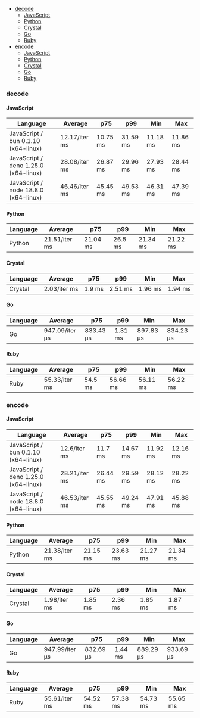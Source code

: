<script src="https://cdn.jsdelivr.net/npm/apexcharts"></script>
- [decode](#base64-decode)
    - [JavaScript](#base64-decode-javascript)
    - [Python](#base64-decode-python)
    - [Crystal](#base64-decode-crystal)
    - [Go](#base64-decode-go)
    - [Ruby](#base64-decode-ruby)
- [encode](#base64-encode)
    - [JavaScript](#base64-encode-javascript)
    - [Python](#base64-encode-python)
    - [Crystal](#base64-encode-crystal)
    - [Go](#base64-encode-go)
    - [Ruby](#base64-encode-ruby)

### <a name="base64-decode">decode</a>

#### <a name="base64-decode-javascript">JavaScript</a>

| Language                              | Average       | p75      | p99      | Min      | Max      |
| ------------------------------------- | ------------- | -------- | -------- | -------- | -------- |
| JavaScript /  bun 0.1.10 (x64-linux)  | 12.17/iter ms | 10.75 ms | 31.59 ms | 11.18 ms | 11.86 ms |
| JavaScript /  deno 1.25.0 (x64-linux) | 28.08/iter ms | 26.87 ms | 29.96 ms | 27.93 ms | 28.44 ms |
| JavaScript /  node 18.8.0 (x64-linux) | 46.46/iter ms | 45.45 ms | 49.53 ms | 46.31 ms | 47.39 ms |


<div id="chart-0"></div>
<script>
new ApexCharts(document.querySelector('#chart-0'), {
                    chart: {
                        height: 320,
                        type: 'line',
                        toolbar: {
                            show: true,
                        },
                        animations: {
                            enabled: true,
                        },
                    },
                    series: [{"name":"JavaScript / deno 1.25.0 (x64-linux)","data":[0,0,0,0,0,0,0,0,0,0,0,0,0,0,18547007.54,18547007.54,18547007.54,18547007.54,18547007.54,28078870.63000001]},{"name":"JavaScript / bun 0.1.10 (x64-linux)","data":[0,0,0,0,0,0,0,0,0,0,0,0,0,0,9420616.389999999,9420616.389999999,9420616.389999999,9420616.389999999,9420616.389999999,12165657.07]},{"name":"JavaScript / node 18.8.0 (x64-linux)","data":[0,0,0,0,0,0,0,0,0,0,0,0,0,0,40271886.78,40271886.78,40271886.78,40271886.78,40271886.78,46456798.32]}],
                    stroke: {
                        width: 1,
                        curve: "straight",
                    },
                    legend: {
                        show: true,
                        showForSingleSeries: true,
                        position: "bottom",
                    },
                    yaxis: {
                        labels: {
                            formatter: function (v) {
                    const time = v;
                    const locale = 'en-US';
                    const type = '/iter';

                    if (time < 1e0) return `${Number((time * 1e3).toFixed(2)).toLocaleString(locale)}${type} ps`;
  
                    if (time < 1e3) return `${Number(time.toFixed(2)).toLocaleString(locale)}${type} ns`;
                    if (time < 1e6) return `${Number((time / 1e3).toFixed(2)).toLocaleString(locale)}${type} µs`;
                    if (time < 1e9) return `${Number((time / 1e6).toFixed(2)).toLocaleString(locale)}${type} ms`;
                    if (time < 1e12) return `${Number((time / 1e9).toFixed(2)).toLocaleString(locale)}${type} s`;
                    if (time < 36e11) return `${Number((time / 60e9).toFixed(2)).toLocaleString(locale)}${type} m`;
                  
                    return `${Number((time / 36e11).toFixed(2)).toLocaleString(locale)}${type} h`;
                }
                        },
                        title: {
                            text: "time per iteration"
                        },
                    },
                    xaxis: {
                        categories: ["75f0959","4a91113","e0e3f5e","84993b0","456fb01","659c8b9","de35d11","1038a86","63a645f","af1a4a3","3933845","9663e12","ca114bf","222f025","5910ee7","fbe56df","e905e2a","f2e77e3","b53c9bc"],
                        labels: {
                            show: false,
                        },
                        tooltip: {
                            enabled: false,
                        },
                    },
                    plotOptions: {
                        bar: {
                            distributed: true
                        }
                    }
                }).render()
</script>

#### <a name="base64-decode-python">Python</a>

| Language | Average       | p75      | p99     | Min      | Max      |
| -------- | ------------- | -------- | ------- | -------- | -------- |
| Python   | 21.51/iter ms | 21.04 ms | 26.5 ms | 21.34 ms | 21.22 ms |


<div id="chart-1"></div>
<script>
new ApexCharts(document.querySelector('#chart-1'), {
                    chart: {
                        height: 320,
                        type: 'line',
                        toolbar: {
                            show: true,
                        },
                        animations: {
                            enabled: true,
                        },
                    },
                    series: [{"name":"Python","data":[0,0,0,0,0,0,0,0,0,0,0,0,0,0,15964066.740000008,15964066.740000008,15964066.740000008,15964066.740000008,15964066.740000008,21508702.57000001]}],
                    stroke: {
                        width: 1,
                        curve: "straight",
                    },
                    legend: {
                        show: true,
                        showForSingleSeries: true,
                        position: "bottom",
                    },
                    yaxis: {
                        labels: {
                            formatter: function (v) {
                    const time = v;
                    const locale = 'en-US';
                    const type = '/iter';

                    if (time < 1e0) return `${Number((time * 1e3).toFixed(2)).toLocaleString(locale)}${type} ps`;
  
                    if (time < 1e3) return `${Number(time.toFixed(2)).toLocaleString(locale)}${type} ns`;
                    if (time < 1e6) return `${Number((time / 1e3).toFixed(2)).toLocaleString(locale)}${type} µs`;
                    if (time < 1e9) return `${Number((time / 1e6).toFixed(2)).toLocaleString(locale)}${type} ms`;
                    if (time < 1e12) return `${Number((time / 1e9).toFixed(2)).toLocaleString(locale)}${type} s`;
                    if (time < 36e11) return `${Number((time / 60e9).toFixed(2)).toLocaleString(locale)}${type} m`;
                  
                    return `${Number((time / 36e11).toFixed(2)).toLocaleString(locale)}${type} h`;
                }
                        },
                        title: {
                            text: "time per iteration"
                        },
                    },
                    xaxis: {
                        categories: ["75f0959","4a91113","e0e3f5e","84993b0","456fb01","659c8b9","de35d11","1038a86","63a645f","af1a4a3","3933845","9663e12","ca114bf","222f025","5910ee7","fbe56df","e905e2a","f2e77e3","b53c9bc"],
                        labels: {
                            show: false,
                        },
                        tooltip: {
                            enabled: false,
                        },
                    },
                    plotOptions: {
                        bar: {
                            distributed: true
                        }
                    }
                }).render()
</script>

#### <a name="base64-decode-crystal">Crystal</a>

| Language | Average      | p75    | p99     | Min     | Max     |
| -------- | ------------ | ------ | ------- | ------- | ------- |
| Crystal  | 2.03/iter ms | 1.9 ms | 2.51 ms | 1.96 ms | 1.94 ms |


<div id="chart-2"></div>
<script>
new ApexCharts(document.querySelector('#chart-2'), {
                    chart: {
                        height: 320,
                        type: 'line',
                        toolbar: {
                            show: true,
                        },
                        animations: {
                            enabled: true,
                        },
                    },
                    series: [{"name":"Crystal","data":[0,0,0,0,0,0,0,0,0,0,0,0,0,0,1326251.7400000005,1326251.7400000005,1326251.7400000005,1326251.7400000005,1326251.7400000005,2030202.0399999998]}],
                    stroke: {
                        width: 1,
                        curve: "straight",
                    },
                    legend: {
                        show: true,
                        showForSingleSeries: true,
                        position: "bottom",
                    },
                    yaxis: {
                        labels: {
                            formatter: function (v) {
                    const time = v;
                    const locale = 'en-US';
                    const type = '/iter';

                    if (time < 1e0) return `${Number((time * 1e3).toFixed(2)).toLocaleString(locale)}${type} ps`;
  
                    if (time < 1e3) return `${Number(time.toFixed(2)).toLocaleString(locale)}${type} ns`;
                    if (time < 1e6) return `${Number((time / 1e3).toFixed(2)).toLocaleString(locale)}${type} µs`;
                    if (time < 1e9) return `${Number((time / 1e6).toFixed(2)).toLocaleString(locale)}${type} ms`;
                    if (time < 1e12) return `${Number((time / 1e9).toFixed(2)).toLocaleString(locale)}${type} s`;
                    if (time < 36e11) return `${Number((time / 60e9).toFixed(2)).toLocaleString(locale)}${type} m`;
                  
                    return `${Number((time / 36e11).toFixed(2)).toLocaleString(locale)}${type} h`;
                }
                        },
                        title: {
                            text: "time per iteration"
                        },
                    },
                    xaxis: {
                        categories: ["75f0959","4a91113","e0e3f5e","84993b0","456fb01","659c8b9","de35d11","1038a86","63a645f","af1a4a3","3933845","9663e12","ca114bf","222f025","5910ee7","fbe56df","e905e2a","f2e77e3","b53c9bc"],
                        labels: {
                            show: false,
                        },
                        tooltip: {
                            enabled: false,
                        },
                    },
                    plotOptions: {
                        bar: {
                            distributed: true
                        }
                    }
                }).render()
</script>

#### <a name="base64-decode-go">Go</a>

| Language | Average        | p75       | p99     | Min       | Max       |
| -------- | -------------- | --------- | ------- | --------- | --------- |
| Go       | 947.09/iter µs | 833.43 µs | 1.31 ms | 897.83 µs | 834.23 µs |


<div id="chart-3"></div>
<script>
new ApexCharts(document.querySelector('#chart-3'), {
                    chart: {
                        height: 320,
                        type: 'line',
                        toolbar: {
                            show: true,
                        },
                        animations: {
                            enabled: true,
                        },
                    },
                    series: [{"name":"Go","data":[0,0,0,0,0,0,0,0,0,0,0,0,0,0,1561479.7500000012,1561479.7500000012,1561479.7500000012,1561479.7500000012,1561479.7500000012,947094.63]}],
                    stroke: {
                        width: 1,
                        curve: "straight",
                    },
                    legend: {
                        show: true,
                        showForSingleSeries: true,
                        position: "bottom",
                    },
                    yaxis: {
                        labels: {
                            formatter: function (v) {
                    const time = v;
                    const locale = 'en-US';
                    const type = '/iter';

                    if (time < 1e0) return `${Number((time * 1e3).toFixed(2)).toLocaleString(locale)}${type} ps`;
  
                    if (time < 1e3) return `${Number(time.toFixed(2)).toLocaleString(locale)}${type} ns`;
                    if (time < 1e6) return `${Number((time / 1e3).toFixed(2)).toLocaleString(locale)}${type} µs`;
                    if (time < 1e9) return `${Number((time / 1e6).toFixed(2)).toLocaleString(locale)}${type} ms`;
                    if (time < 1e12) return `${Number((time / 1e9).toFixed(2)).toLocaleString(locale)}${type} s`;
                    if (time < 36e11) return `${Number((time / 60e9).toFixed(2)).toLocaleString(locale)}${type} m`;
                  
                    return `${Number((time / 36e11).toFixed(2)).toLocaleString(locale)}${type} h`;
                }
                        },
                        title: {
                            text: "time per iteration"
                        },
                    },
                    xaxis: {
                        categories: ["75f0959","4a91113","e0e3f5e","84993b0","456fb01","659c8b9","de35d11","1038a86","63a645f","af1a4a3","3933845","9663e12","ca114bf","222f025","5910ee7","fbe56df","e905e2a","f2e77e3","b53c9bc"],
                        labels: {
                            show: false,
                        },
                        tooltip: {
                            enabled: false,
                        },
                    },
                    plotOptions: {
                        bar: {
                            distributed: true
                        }
                    }
                }).render()
</script>

#### <a name="base64-decode-ruby">Ruby</a>

| Language | Average       | p75     | p99      | Min      | Max      |
| -------- | ------------- | ------- | -------- | -------- | -------- |
| Ruby     | 55.33/iter ms | 54.5 ms | 56.66 ms | 56.11 ms | 56.22 ms |


<div id="chart-4"></div>
<script>
new ApexCharts(document.querySelector('#chart-4'), {
                    chart: {
                        height: 320,
                        type: 'line',
                        toolbar: {
                            show: true,
                        },
                        animations: {
                            enabled: true,
                        },
                    },
                    series: [{"name":"Ruby","data":[0,0,0,0,0,0,0,0,0,0,0,0,0,0,43220993.88000001,43220993.88000001,43220993.88000001,43220993.88000001,43220993.88000001,55327225.230000004]}],
                    stroke: {
                        width: 1,
                        curve: "straight",
                    },
                    legend: {
                        show: true,
                        showForSingleSeries: true,
                        position: "bottom",
                    },
                    yaxis: {
                        labels: {
                            formatter: function (v) {
                    const time = v;
                    const locale = 'en-US';
                    const type = '/iter';

                    if (time < 1e0) return `${Number((time * 1e3).toFixed(2)).toLocaleString(locale)}${type} ps`;
  
                    if (time < 1e3) return `${Number(time.toFixed(2)).toLocaleString(locale)}${type} ns`;
                    if (time < 1e6) return `${Number((time / 1e3).toFixed(2)).toLocaleString(locale)}${type} µs`;
                    if (time < 1e9) return `${Number((time / 1e6).toFixed(2)).toLocaleString(locale)}${type} ms`;
                    if (time < 1e12) return `${Number((time / 1e9).toFixed(2)).toLocaleString(locale)}${type} s`;
                    if (time < 36e11) return `${Number((time / 60e9).toFixed(2)).toLocaleString(locale)}${type} m`;
                  
                    return `${Number((time / 36e11).toFixed(2)).toLocaleString(locale)}${type} h`;
                }
                        },
                        title: {
                            text: "time per iteration"
                        },
                    },
                    xaxis: {
                        categories: ["75f0959","4a91113","e0e3f5e","84993b0","456fb01","659c8b9","de35d11","1038a86","63a645f","af1a4a3","3933845","9663e12","ca114bf","222f025","5910ee7","fbe56df","e905e2a","f2e77e3","b53c9bc"],
                        labels: {
                            show: false,
                        },
                        tooltip: {
                            enabled: false,
                        },
                    },
                    plotOptions: {
                        bar: {
                            distributed: true
                        }
                    }
                }).render()
</script>

### <a name="base64-encode">encode</a>

#### <a name="base64-encode-javascript">JavaScript</a>

| Language                              | Average       | p75      | p99      | Min      | Max      |
| ------------------------------------- | ------------- | -------- | -------- | -------- | -------- |
| JavaScript /  bun 0.1.10 (x64-linux)  | 12.6/iter ms  | 11.7 ms  | 14.67 ms | 11.92 ms | 12.16 ms |
| JavaScript /  deno 1.25.0 (x64-linux) | 28.21/iter ms | 26.44 ms | 29.59 ms | 28.12 ms | 28.22 ms |
| JavaScript /  node 18.8.0 (x64-linux) | 46.53/iter ms | 45.55 ms | 49.24 ms | 47.91 ms | 45.88 ms |


<div id="chart-5"></div>
<script>
new ApexCharts(document.querySelector('#chart-5'), {
                    chart: {
                        height: 320,
                        type: 'line',
                        toolbar: {
                            show: true,
                        },
                        animations: {
                            enabled: true,
                        },
                    },
                    series: [{"name":"JavaScript / deno 1.25.0 (x64-linux)","data":[0,0,0,0,0,0,0,0,0,0,0,0,0,0,20700831.930000003,20700831.930000003,20700831.930000003,20700831.930000003,20700831.930000003,28206201.930000003]},{"name":"JavaScript / bun 0.1.10 (x64-linux)","data":[0,0,0,0,0,0,0,0,0,0,0,0,0,0,9871206.349999994,9871206.349999994,9871206.349999994,9871206.349999994,9871206.349999994,12602370.939999994]},{"name":"JavaScript / node 18.8.0 (x64-linux)","data":[0,0,0,0,0,0,0,0,0,0,0,0,0,0,40721055.45999999,40721055.45999999,40721055.45999999,40721055.45999999,40721055.45999999,46527177.08000002]}],
                    stroke: {
                        width: 1,
                        curve: "straight",
                    },
                    legend: {
                        show: true,
                        showForSingleSeries: true,
                        position: "bottom",
                    },
                    yaxis: {
                        labels: {
                            formatter: function (v) {
                    const time = v;
                    const locale = 'en-US';
                    const type = '/iter';

                    if (time < 1e0) return `${Number((time * 1e3).toFixed(2)).toLocaleString(locale)}${type} ps`;
  
                    if (time < 1e3) return `${Number(time.toFixed(2)).toLocaleString(locale)}${type} ns`;
                    if (time < 1e6) return `${Number((time / 1e3).toFixed(2)).toLocaleString(locale)}${type} µs`;
                    if (time < 1e9) return `${Number((time / 1e6).toFixed(2)).toLocaleString(locale)}${type} ms`;
                    if (time < 1e12) return `${Number((time / 1e9).toFixed(2)).toLocaleString(locale)}${type} s`;
                    if (time < 36e11) return `${Number((time / 60e9).toFixed(2)).toLocaleString(locale)}${type} m`;
                  
                    return `${Number((time / 36e11).toFixed(2)).toLocaleString(locale)}${type} h`;
                }
                        },
                        title: {
                            text: "time per iteration"
                        },
                    },
                    xaxis: {
                        categories: ["75f0959","4a91113","e0e3f5e","84993b0","456fb01","659c8b9","de35d11","1038a86","63a645f","af1a4a3","3933845","9663e12","ca114bf","222f025","5910ee7","fbe56df","e905e2a","f2e77e3","b53c9bc"],
                        labels: {
                            show: false,
                        },
                        tooltip: {
                            enabled: false,
                        },
                    },
                    plotOptions: {
                        bar: {
                            distributed: true
                        }
                    }
                }).render()
</script>

#### <a name="base64-encode-python">Python</a>

| Language | Average       | p75      | p99      | Min      | Max      |
| -------- | ------------- | -------- | -------- | -------- | -------- |
| Python   | 21.38/iter ms | 21.15 ms | 23.63 ms | 21.27 ms | 21.34 ms |


<div id="chart-6"></div>
<script>
new ApexCharts(document.querySelector('#chart-6'), {
                    chart: {
                        height: 320,
                        type: 'line',
                        toolbar: {
                            show: true,
                        },
                        animations: {
                            enabled: true,
                        },
                    },
                    series: [{"name":"Python","data":[0,0,0,0,0,0,0,0,0,0,0,0,0,0,17777471.609999996,17777471.609999996,17777471.609999996,17777471.609999996,17777471.609999996,21377788.229999993]}],
                    stroke: {
                        width: 1,
                        curve: "straight",
                    },
                    legend: {
                        show: true,
                        showForSingleSeries: true,
                        position: "bottom",
                    },
                    yaxis: {
                        labels: {
                            formatter: function (v) {
                    const time = v;
                    const locale = 'en-US';
                    const type = '/iter';

                    if (time < 1e0) return `${Number((time * 1e3).toFixed(2)).toLocaleString(locale)}${type} ps`;
  
                    if (time < 1e3) return `${Number(time.toFixed(2)).toLocaleString(locale)}${type} ns`;
                    if (time < 1e6) return `${Number((time / 1e3).toFixed(2)).toLocaleString(locale)}${type} µs`;
                    if (time < 1e9) return `${Number((time / 1e6).toFixed(2)).toLocaleString(locale)}${type} ms`;
                    if (time < 1e12) return `${Number((time / 1e9).toFixed(2)).toLocaleString(locale)}${type} s`;
                    if (time < 36e11) return `${Number((time / 60e9).toFixed(2)).toLocaleString(locale)}${type} m`;
                  
                    return `${Number((time / 36e11).toFixed(2)).toLocaleString(locale)}${type} h`;
                }
                        },
                        title: {
                            text: "time per iteration"
                        },
                    },
                    xaxis: {
                        categories: ["75f0959","4a91113","e0e3f5e","84993b0","456fb01","659c8b9","de35d11","1038a86","63a645f","af1a4a3","3933845","9663e12","ca114bf","222f025","5910ee7","fbe56df","e905e2a","f2e77e3","b53c9bc"],
                        labels: {
                            show: false,
                        },
                        tooltip: {
                            enabled: false,
                        },
                    },
                    plotOptions: {
                        bar: {
                            distributed: true
                        }
                    }
                }).render()
</script>

#### <a name="base64-encode-crystal">Crystal</a>

| Language | Average      | p75     | p99     | Min     | Max     |
| -------- | ------------ | ------- | ------- | ------- | ------- |
| Crystal  | 1.98/iter ms | 1.85 ms | 2.36 ms | 1.85 ms | 1.87 ms |


<div id="chart-7"></div>
<script>
new ApexCharts(document.querySelector('#chart-7'), {
                    chart: {
                        height: 320,
                        type: 'line',
                        toolbar: {
                            show: true,
                        },
                        animations: {
                            enabled: true,
                        },
                    },
                    series: [{"name":"Crystal","data":[0,0,0,0,0,0,0,0,0,0,0,0,0,0,1661558.2300000004,1661558.2300000004,1661558.2300000004,1661558.2300000004,1661558.2300000004,1978172.39]}],
                    stroke: {
                        width: 1,
                        curve: "straight",
                    },
                    legend: {
                        show: true,
                        showForSingleSeries: true,
                        position: "bottom",
                    },
                    yaxis: {
                        labels: {
                            formatter: function (v) {
                    const time = v;
                    const locale = 'en-US';
                    const type = '/iter';

                    if (time < 1e0) return `${Number((time * 1e3).toFixed(2)).toLocaleString(locale)}${type} ps`;
  
                    if (time < 1e3) return `${Number(time.toFixed(2)).toLocaleString(locale)}${type} ns`;
                    if (time < 1e6) return `${Number((time / 1e3).toFixed(2)).toLocaleString(locale)}${type} µs`;
                    if (time < 1e9) return `${Number((time / 1e6).toFixed(2)).toLocaleString(locale)}${type} ms`;
                    if (time < 1e12) return `${Number((time / 1e9).toFixed(2)).toLocaleString(locale)}${type} s`;
                    if (time < 36e11) return `${Number((time / 60e9).toFixed(2)).toLocaleString(locale)}${type} m`;
                  
                    return `${Number((time / 36e11).toFixed(2)).toLocaleString(locale)}${type} h`;
                }
                        },
                        title: {
                            text: "time per iteration"
                        },
                    },
                    xaxis: {
                        categories: ["75f0959","4a91113","e0e3f5e","84993b0","456fb01","659c8b9","de35d11","1038a86","63a645f","af1a4a3","3933845","9663e12","ca114bf","222f025","5910ee7","fbe56df","e905e2a","f2e77e3","b53c9bc"],
                        labels: {
                            show: false,
                        },
                        tooltip: {
                            enabled: false,
                        },
                    },
                    plotOptions: {
                        bar: {
                            distributed: true
                        }
                    }
                }).render()
</script>

#### <a name="base64-encode-go">Go</a>

| Language | Average        | p75       | p99     | Min       | Max       |
| -------- | -------------- | --------- | ------- | --------- | --------- |
| Go       | 947.99/iter µs | 832.69 µs | 1.44 ms | 889.29 µs | 933.69 µs |


<div id="chart-8"></div>
<script>
new ApexCharts(document.querySelector('#chart-8'), {
                    chart: {
                        height: 320,
                        type: 'line',
                        toolbar: {
                            show: true,
                        },
                        animations: {
                            enabled: true,
                        },
                    },
                    series: [{"name":"Go","data":[0,0,0,0,0,0,0,0,0,0,0,0,0,0,697669.3899999999,697669.3899999999,697669.3899999999,697669.3899999999,697669.3899999999,947986.5200000006]}],
                    stroke: {
                        width: 1,
                        curve: "straight",
                    },
                    legend: {
                        show: true,
                        showForSingleSeries: true,
                        position: "bottom",
                    },
                    yaxis: {
                        labels: {
                            formatter: function (v) {
                    const time = v;
                    const locale = 'en-US';
                    const type = '/iter';

                    if (time < 1e0) return `${Number((time * 1e3).toFixed(2)).toLocaleString(locale)}${type} ps`;
  
                    if (time < 1e3) return `${Number(time.toFixed(2)).toLocaleString(locale)}${type} ns`;
                    if (time < 1e6) return `${Number((time / 1e3).toFixed(2)).toLocaleString(locale)}${type} µs`;
                    if (time < 1e9) return `${Number((time / 1e6).toFixed(2)).toLocaleString(locale)}${type} ms`;
                    if (time < 1e12) return `${Number((time / 1e9).toFixed(2)).toLocaleString(locale)}${type} s`;
                    if (time < 36e11) return `${Number((time / 60e9).toFixed(2)).toLocaleString(locale)}${type} m`;
                  
                    return `${Number((time / 36e11).toFixed(2)).toLocaleString(locale)}${type} h`;
                }
                        },
                        title: {
                            text: "time per iteration"
                        },
                    },
                    xaxis: {
                        categories: ["75f0959","4a91113","e0e3f5e","84993b0","456fb01","659c8b9","de35d11","1038a86","63a645f","af1a4a3","3933845","9663e12","ca114bf","222f025","5910ee7","fbe56df","e905e2a","f2e77e3","b53c9bc"],
                        labels: {
                            show: false,
                        },
                        tooltip: {
                            enabled: false,
                        },
                    },
                    plotOptions: {
                        bar: {
                            distributed: true
                        }
                    }
                }).render()
</script>

#### <a name="base64-encode-ruby">Ruby</a>

| Language | Average       | p75      | p99      | Min      | Max      |
| -------- | ------------- | -------- | -------- | -------- | -------- |
| Ruby     | 55.61/iter ms | 54.52 ms | 57.38 ms | 54.73 ms | 55.65 ms |


<div id="chart-9"></div>
<script>
new ApexCharts(document.querySelector('#chart-9'), {
                    chart: {
                        height: 320,
                        type: 'line',
                        toolbar: {
                            show: true,
                        },
                        animations: {
                            enabled: true,
                        },
                    },
                    series: [{"name":"Ruby","data":[0,0,0,0,0,0,0,0,0,0,0,0,0,0,47096775.75000001,47096775.75000001,47096775.75000001,47096775.75000001,47096775.75000001,55605193.730000004]}],
                    stroke: {
                        width: 1,
                        curve: "straight",
                    },
                    legend: {
                        show: true,
                        showForSingleSeries: true,
                        position: "bottom",
                    },
                    yaxis: {
                        labels: {
                            formatter: function (v) {
                    const time = v;
                    const locale = 'en-US';
                    const type = '/iter';

                    if (time < 1e0) return `${Number((time * 1e3).toFixed(2)).toLocaleString(locale)}${type} ps`;
  
                    if (time < 1e3) return `${Number(time.toFixed(2)).toLocaleString(locale)}${type} ns`;
                    if (time < 1e6) return `${Number((time / 1e3).toFixed(2)).toLocaleString(locale)}${type} µs`;
                    if (time < 1e9) return `${Number((time / 1e6).toFixed(2)).toLocaleString(locale)}${type} ms`;
                    if (time < 1e12) return `${Number((time / 1e9).toFixed(2)).toLocaleString(locale)}${type} s`;
                    if (time < 36e11) return `${Number((time / 60e9).toFixed(2)).toLocaleString(locale)}${type} m`;
                  
                    return `${Number((time / 36e11).toFixed(2)).toLocaleString(locale)}${type} h`;
                }
                        },
                        title: {
                            text: "time per iteration"
                        },
                    },
                    xaxis: {
                        categories: ["75f0959","4a91113","e0e3f5e","84993b0","456fb01","659c8b9","de35d11","1038a86","63a645f","af1a4a3","3933845","9663e12","ca114bf","222f025","5910ee7","fbe56df","e905e2a","f2e77e3","b53c9bc"],
                        labels: {
                            show: false,
                        },
                        tooltip: {
                            enabled: false,
                        },
                    },
                    plotOptions: {
                        bar: {
                            distributed: true
                        }
                    }
                }).render()
</script>

